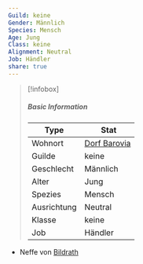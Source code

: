 ```yaml
---
Guild: keine
Gender: Männlich
Species: Mensch
Age: Jung
Class: keine
Alignment: Neutral
Job: Händler
share: true
---
```


>[!infobox]
>##### Basic Information
>Type | Stat |
>----  | ----  |
> Wohnort | [Dorf Barovia](Dorf%20Barovia.md) |
> Guilde | keine |
> Geschlecht | Männlich |
> Alter | Jung |
> Spezies | Mensch |
> Ausrichtung | Neutral |
> Klasse | keine |
> Job | Händler |

- Neffe von [Bildrath](Bildrath.md)